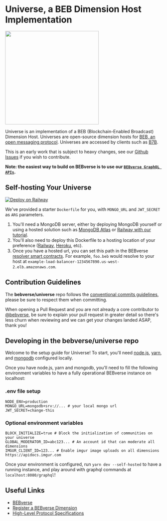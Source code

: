 # Universe, a BEB Dimension Host Implementation

<img src="./.misc/header.png" width="300" />

Universe is an implementation of a BEB (Blockchain-Enabled Broadcast) Dimension Host. Universes are open-source dimension hosts for [BEB, an open messaging protocol](https://github.com/bebverse/protocol). Universes are accessed by clients such as [B7B](https://github.com/bebverse/b7b).

This is an early work that is subject to heavy changes, see our [Github Issues](https://github.com/bebverse/dimension/issues) if you wish to contribute.

**Note: the easiest way to build on BEBverse is to use our [`BEBverse GraphQL APIs`](https://hackmd.io/@bebverse/graphql).**

## Self-hosting Your Universe

[![Deploy on Railway](https://railway.app/button.svg)](https://railway.app/new/template/_1eUPs)

We've provided a starter `Dockerfile` for you, with `MONGO_URL` and `JWT_SECRET` as `ARG` parameters.

1. You'll need a MongoDB server, either by deploying MongoDB yourself or using a hosted solution such as [MongoDB Atlas](https://www.mongodb.com/cloud/atlas) or [Railway with our tutorial](https://github.com/bebverse/universe/blob/main/tutorials/RAILWAY.md).
2. You'll also need to deploy this Dockerfile to a hosting location of your preference ([Railway](https://railway.app), [Heroku](https://www.heroku.com/), etc).
3. Once you have a hosted url, you can set this path in the BEBverse [resolver smart contracts](https://github.com/bebverse/contracts). For example, `foo.beb` would resolve to your host at `example-load-balancer-1234567890.us-west-2.elb.amazonaws.com`.

## Contribution Guidelines

The **bebverse/universe** repo follows the [conventional commits guidelines](https://www.conventionalcommits.org/en/v1.0.0/#summary), please be sure to respect them when committing.

When opening a Pull Request and you are not already a core contributor to [@bebverse](https://github.com/bebverse), be sure to explain your pull request in greater detail so there's less churn when reviewing and we can get your changes landed ASAP, thank you!

## Developing in the bebverse/universe repo

Welcome to the setup guide for Universe! To start, you'll need [node.js](https://github.com/nvm-sh/nvm), [yarn](https://classic.yarnpkg.com/lang/en/docs/install/#mac-stable), and [mongodb](https://www.mongodb.com/docs/manual/tutorial/install-mongodb-on-os-x/) configured locally.

Once you have node.js, yarn and mongodb, you'll need to fill the following environment variables to have a fully operational BEBverse instance on localhost:

### .env file setup

```
NODE_ENV=production
MONGO_URL=mongodb+srv://... # your local mongo url
JWT_SECRET=change-this
```

### Optional environment variables

```
BLOCK_INITIALIZE=true # Block the initialization of communities on your universe
GLOBAL_MODERATOR_ID=abc123... # An account id that can moderate all dimensions
IMGUR_CLIENT_ID=123... # Enable imgur image uploads on all dimensions https://apidocs.imgur.com
```

Once your environment is configured, run `yarn dev --self-hosted` to have a running instance, and play around with graphql commands at `localhost:8080/graphql`!

## Useful Links

- [BEBverse](https://beb.xyz)
- [Register a BEBverse Dimension](https://beb.domains)
- [High-Level Protocol Specifications](https://github.com/bebverse/protocol)
